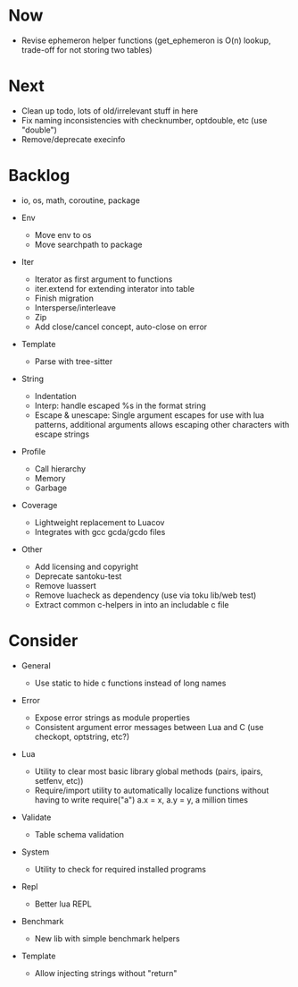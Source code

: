 # Now

- Revise ephemeron helper functions (get_ephemeron is O(n) lookup, trade-off for
  not storing two tables)

# Next

- Clean up todo, lots of old/irrelevant stuff in here
- Fix naming inconsistencies with checknumber, optdouble, etc (use "double")
- Remove/deprecate execinfo

# Backlog

- io, os, math, coroutine, package

- Env
    - Move env to os
    - Move searchpath to package

- Iter
    - Iterator as first argument to functions
    - iter.extend for extending interator into table
    - Finish migration
    - Intersperse/interleave
    - Zip
    - Add close/cancel concept, auto-close on error

- Template
    - Parse with tree-sitter

- String
    - Indentation
    - Interp: handle escaped %s in the format string
    - Escape & unescape: Single argument escapes for use with lua patterns,
      additional arguments allows escaping other characters with escape strings

- Profile
    - Call hierarchy
    - Memory
    - Garbage

- Coverage
    - Lightweight replacement to Luacov
    - Integrates with gcc gcda/gcdo files

- Other
    - Add licensing and copyright
    - Deprecate santoku-test
    - Remove luassert
    - Remove luacheck as dependency (use via toku lib/web test)
    - Extract common c-helpers in into an includable c file

# Consider

- General
    - Use static to hide c functions instead of long names

- Error
    - Expose error strings as module properties
    - Consistent argument error messages between Lua and C (use checkopt,
      optstring, etc?)

- Lua
    - Utility to clear most basic library global methods (pairs, ipairs,
      setfenv, etc))
    - Require/import utility to automatically localize functions without having
      to write require("a") a.x = x, a.y = y, a million times

- Validate
    - Table schema validation

- System
    - Utility to check for required installed programs

- Repl
    - Better lua REPL

- Benchmark
    - New lib with simple benchmark helpers

- Template
    - Allow injecting strings without "return"
